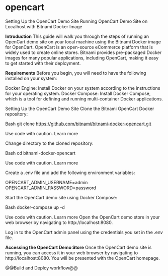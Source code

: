 # opencart

Setting Up the OpenCart Demo Site
Running OpenCart Demo Site on Localhost with Bitnami Docker Image

**Introduction**
This guide will walk you through the steps of running an OpenCart demo site on your local machine using the Bitnami Docker image for OpenCart. OpenCart is an open-source eCommerce platform that is widely used to create online stores. Bitnami provides pre-packaged Docker images for many popular applications, including OpenCart, making it easy to get started with their deployment.

**Requirements**
Before you begin, you will need to have the following installed on your system:

Docker Engine: Install Docker on your system according to the instructions for your operating system.
Docker Compose: Install Docker Compose, which is a tool for defining and running multi-container Docker applications.

Setting Up the OpenCart Demo Site
Clone the Bitnami OpenCart Docker repository:

Bash
git clone https://github.com/bitnami/bitnami-docker-opencart.git

Use code with caution. Learn more

Change directory to the cloned repository:

Bash
cd bitnami-docker-opencart

Use code with caution. Learn more

Create a .env file and add the following environment variables:

OPENCART_ADMIN_USERNAME=admin
OPENCART_ADMIN_PASSWORD=password

Start the OpenCart demo site using Docker Compose:

Bash
docker-compose up -d

Use code with caution. Learn more
Open the OpenCart demo store in your web browser by navigating to http://localhost:8080.

Log in to the OpenCart admin panel using the credentials you set in the .env file.

**Accessing the OpenCart Demo Store**
Once the OpenCart demo site is running, you can access it in your web browser by navigating to http://localhost:8080. You will be presented with the OpenCart homepage.

@@Build and Deploy workflow@@
